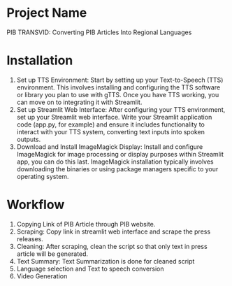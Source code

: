 # Project Name
PIB TRANSVID: Converting PIB Articles Into Regional Languages

# Installation

1) Set up TTS Environment:
      Start by setting up your Text-to-Speech (TTS) environment. This involves installing and configuring the TTS software or library you plan to use with gTTS. Once 
      you have TTS working, you can move on to integrating it with Streamlit. 
2) Set up Streamlit Web Interface:
      After configuring your TTS environment, set up your Streamlit web interface. Write your Streamlit application code (app.py, for example) and ensure it includes 
      functionality to interact with your TTS system, converting text inputs into spoken outputs.
3) Download and Install ImageMagick Display:
       Install and configure ImageMagick for image processing or display purposes within Streamlit app, you can do this last. ImageMagick installation typically 
       involves downloading the binaries or using package managers specific to your operating system.

# Workflow

1) Copying Link of PIB Article through PIB website.
2) Scraping: Copy link in streamlit web interface and scrape the press releases.
3) Cleaning: After scraping, clean the script so that only text in press article will be generated.
4) Text Summary: Text Summarization is done for cleaned script
5) Language selection and Text to speech conversion
6) Video Generation


